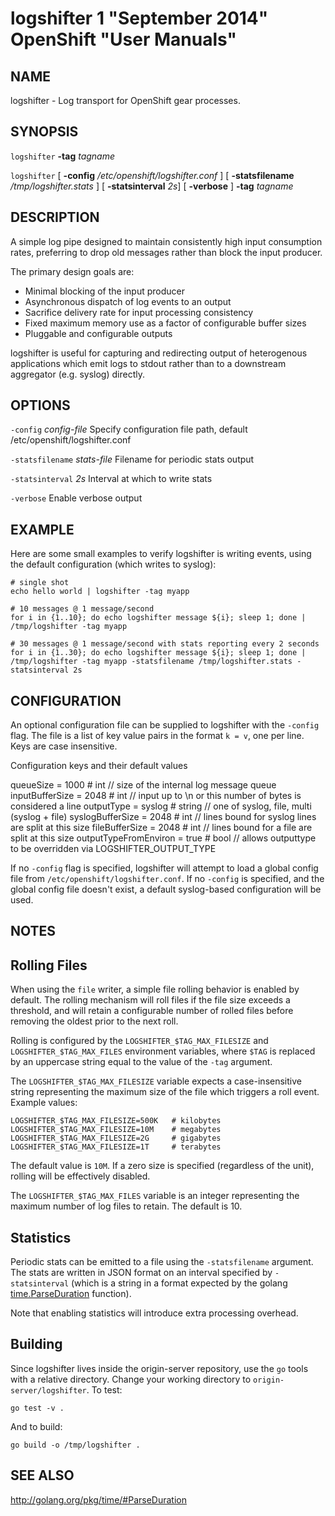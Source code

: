 logshifter 1 "September 2014" OpenShift "User Manuals"
=====

NAME
---
logshifter - Log transport for OpenShift gear processes.

SYNOPSIS
---
`logshifter` **-tag** *tagname*

`logshifter` [ **-config** */etc/openshift/logshifter.conf* ] [ **-statsfilename** */tmp/logshifter.stats* ] [ **-statsinterval** *2s*] [ **-verbose** ] **-tag** *tagname*

DESCRIPTION
---
A simple log pipe designed to maintain consistently high input consumption rates, preferring to
drop old messages rather than block the input producer.

The primary design goals are:

* Minimal blocking of the input producer
* Asynchronous dispatch of log events to an output
* Sacrifice delivery rate for input processing consistency
* Fixed maximum memory use as a factor of configurable buffer sizes
* Pluggable and configurable outputs

logshifter is useful for capturing and redirecting output of heterogenous applications which
emit logs to stdout rather than to a downstream aggregator (e.g. syslog) directly.

OPTIONS
---
`-config` *config-file*
  Specify configuration file path, default /etc/openshift/logshifter.conf

`-statsfilename` *stats-file*
  Filename for periodic stats output

`-statsinterval` *2s*
  Interval at which to write stats

`-verbose`
  Enable verbose output

EXAMPLE
---
Here are some small examples to verify logshifter is writing events, using the default configuration
(which writes to syslog):

    # single shot
    echo hello world | logshifter -tag myapp

    # 10 messages @ 1 message/second
    for i in {1..10}; do echo logshifter message ${i}; sleep 1; done | /tmp/logshifter -tag myapp

    # 30 messages @ 1 message/second with stats reporting every 2 seconds
    for i in {1..30}; do echo logshifter message ${i}; sleep 1; done | /tmp/logshifter -tag myapp -statsfilename /tmp/logshifter.stats -statsinterval 2s

CONFIGURATION
---
An optional configuration file can be supplied to logshifter with the `-config` flag. The file
is a list of key value pairs in the format `k = v`, one per line. Keys are case insensitive.

Configuration keys and their default values

   queueSize = 1000             # int    // size of the internal log message queue
   inputBufferSize = 2048       # int    // input up to \n or this number of bytes is considered a line
   outputType = syslog          # string // one of syslog, file, multi (syslog + file)
   syslogBufferSize = 2048      # int    // lines bound for syslog lines are split at this size
   fileBufferSize = 2048        # int    // lines bound for a file are split at this size
   outputTypeFromEnviron = true # bool   // allows outputtype to be overridden via LOGSHIFTER\_OUTPUT\_TYPE

If no `-config` flag is specified, logshifter will attempt to load a global config file from
`/etc/openshift/logshifter.conf`. If no `-config` is specified, and the global config file doesn't
exist, a default syslog-based configuration will be used.

NOTES
---

Rolling Files
----
When using the `file` writer, a simple file rolling behavior is enabled by default. The rolling
mechanism will roll files if the file size exceeds a threshold, and will retain a configurable
number of rolled files before removing the oldest prior to the next roll.

Rolling is configured by the `LOGSHIFTER_$TAG_MAX_FILESIZE` and `LOGSHIFTER_$TAG_MAX_FILES`
environment variables, where `$TAG` is replaced by an uppercase string equal to the value of
the `-tag` argument.

The `LOGSHIFTER_$TAG_MAX_FILESIZE` variable expects a case-insensitive string representing the
maximum size of the file which triggers a roll event. Example values:

    LOGSHIFTER_$TAG_MAX_FILESIZE=500K   # kilobytes
    LOGSHIFTER_$TAG_MAX_FILESIZE=10M    # megabytes
    LOGSHIFTER_$TAG_MAX_FILESIZE=2G     # gigabytes
    LOGSHIFTER_$TAG_MAX_FILESIZE=1T     # terabytes

The default value is `10M`. If a zero size is specified (regardless of the unit), rolling will be
effectively disabled.

The `LOGSHIFTER_$TAG_MAX_FILES` variable is an integer representing the maximum number of log
files to retain. The default is 10.


Statistics
----
Periodic stats can be emitted to a file using the `-statsfilename` argument.  The stats are written
in JSON format on an interval specified by `-statsinterval` (which is a string in a format expected
by the golang [time.ParseDuration](http://golang.org/pkg/time/#ParseDuration) function).

Note that enabling statistics will introduce extra processing overhead.

Building
----
Since logshifter lives inside the origin-server repository, use the `go` tools with a relative
directory. Change your working directory to `origin-server/logshifter`. To test:

    go test -v .

And to build:

    go build -o /tmp/logshifter .

SEE ALSO
----
http://golang.org/pkg/time/#ParseDuration

